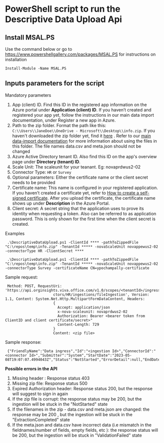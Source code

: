 # PowerShell script to run the Descriptive Data Upload Api 


## Install MSAL.PS
Use the command below or go to https://www.powershellgallery.com/packages/MSAL.PS for instructions on installation

``` Install-Module -Name MSAL.PS ```



## Inputs parameters for the script 

Mandatory parameters 
1.	App (client) ID. Find this ID in the registered app information on the Azure portal under **Application (client) ID**. If you haven’t created and registered your app yet, follow the instructions in our main data import documentation, under Register a new app in Azure.
2.	Path to the zip folder. Format the path like this: `C:\\Users\\JaneDoe\\OneDrive - Microsoft\\Desktop\\info.zip`. If you haven't downloaded the zip folder yet, find it [here](https://go.microsoft.com/fwlink/?linkid=2230444)  . Refer to our [main data-import documentation](https://learn.microsoft.com/viva/insights/advanced/admin/import-org-data-first#prepare-the-data-export) for more information about using the files in this folder. The file names data.csv and meta.json should not be changed
3.	Azure Active Directory tenant ID. Also find this ID on the app's overview page under **Directory (tenant) ID**.
4.	Scale Unit: The scaleunit for your teanant. Eg: novaprdwus2-02  
5.  Connector Type: `HR` or `Survey`
6.  Optional parameters: Either the certificate name or the client secret needs to be provided 
7.	Certificate name: This name is configured in your registered application. If you haven’t created a certificate yet, refer to [How to create a self-signed certificate](https://learn.microsoft.com/azure/active-directory/develop/howto-create-self-signed-certificate). After you upload the certificate, the certificate name shows up under **Description** in the Azure Portal.
8.	Client secret: A secret string that the application uses to prove its identity when requesting a token. Also can be referred to as application password. This is only shown for the first time when the client secret is created. 

Examples

``` .\DescriptiveDataUpload.ps1 -ClientId **** -pathToZippedFile  "C:\repos\temp\info.zip" -TenantId ***** -novaScaleUnit novappewus2-02 -connectorType HR -ClientSecret ****```

``` .\DescriptiveDataUpload.ps1 -ClientId **** -pathToZippedFile  "C:\repos\temp\info.zip" -TenantId ***** -novaScaleUnit novappewus2-02 -connectorType Survey -certificateName CN=ypochampally-certificate```

Sample request:
``` 
 Method: POST, RequestUri: 'https://api.orginsights.viva.office.com/v1.0/scopes/<tenantId>/ingress/conne
                      ctors/HR/ingestions/fileIngestion', Version: 1.1, Content: System.Net.Http.MultipartFormDataContent, Headers:
                      {
                        Accept: application/json
                        x-nova-scaleunit: novaprdwus2-02
                        Authorization: Bearer <bearer token from ClientID and client certificate/secret>"
                        Content-Length: 729
                      }
                      Content: <zip file>
``` 
Sample response: 
```
 {"FriendlyName":"Data ingress","Id":"<ingestion Id>","ConnectorId":"<connector Id>","Submitter":"System","StartDate":"2023-05-08T19:07:07.4994043Z","Status":"NotStarted","ErrorDetail":null,"EndDate":null,"Type":"FileIngestion"}
```

**Possible errors in the API**
1. Missing header <Authorization>: Response status 403 
2. Missing zip file: Response status 500
3. Expired Authorization header: Response status 200, but the response will suggest to sign in again 
4. If the zip file is corrupt: the response status may be 200, but the ingestion will be stuck in the "NotStarted" state  
5. If the filenames in the zip - data.csv and meta.json are changed: the response may be 200 , but the ingestion will be stuck in the "ExtractionCompleted" state
6. If the meta.json and data.csv have incorrect data (i.e mismatch in the fieldnames/number of fields, empty fields, etc ): the response status will be 200, but the ingestion will be stuck in "ValidationFailed" state


